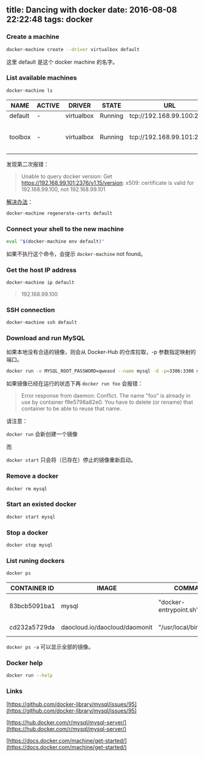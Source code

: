 title: Dancing with docker
date: 2016-08-08 22:22:48
tags: docker
---

### Create a machine
````bash
docker-machine create --driver virtualbox default
````
  
这里 default 是这个 docker machine 的名字。

### List available machines

````bash
docker-machine ls
````
 
NAME |     ACTIVE |  DRIVER  |     STATE |    URL                    |                    SWARM |  DOCKER |  ERRORS|
-------|------------|----------|-----------|---------------------------|--------------------------|---------|--------|
default|   -        |virtualbox|   Running |  tcp://192.168.99.100:2376|                          | v1.12.0 |        | 
toolbox|   -        |virtualbox|   Running |  tcp://192.168.99.101:2376|                          | Unknown |  Unable to query docker version: Get https://192.168.99.101:2376/v1.15/version: x509: certificate is valid for 192.168.99.100, not 192.168.99.101|

发现第二次报错：

> Unable to query docker version: Get https://192.168.99.101:2376/v1.15/version: x509: certificate is valid for 192.168.99.100, not 192.168.99.101

[解决办法](https://github.com/docker/machine/issues/531#issuecomment-168356493)：

````bash
docker-machine regenerate-certs default
````

### Connect your shell to the new machine

````bash
eval "$(docker-machine env default)"
````
 
如果不执行这个命令，会提示 `docker-machine` not found。  
    
### Get the host IP address

````bash
docker-machine ip default
````
    
> 192.168.99.100

### SSH connection

````bash
docker-machine ssh default
````
        
### Download and run MySQL

如果本地没有合适的镜像，则会从 Docker-Hub 的仓库拉取，-p 参数指定映射的端口。

````bash
docker run -e MYSQL_ROOT_PASSWORD=qweasd --name mysql -d -p=3306:3306 mysql    
````

如果镜像已经在运行的状态下再 `docker run foo` 会报错：

> Error response from daemon: Conflict. The name "foo" is already in use by container f9e5798a82e0. You have to delete (or rename) that container to be able to reuse that name.

请注意：

`docker run` 会新创建一个镜像

而

`docker start` 只会将（已存在）停止的镜像重新启动。

### Remove a docker

````bash
docker rm mysql    
````
    
### Start an existed docker

````bash
docker start mysql
````
    
### Stop a docker

````bash
docker stop mysql    
````
 
### List runing dockers

````bash
docker ps    
````
>    
|CONTAINER ID    |    IMAGE                        | COMMAND              |  CREATED         |       STATUS    |    PORTS                     |  NAMES  |
-----------------|---------------------------------|----------------------|------------------|-----------------|------------------------------|---------|
83bcb5091ba1     |   mysql                         |"docker-entrypoint.sh"| 55 minutes ago   |   Up 28 minutes | 0.0.0.0:3306->3306/tcp       |  mysql  |
cd232a5729da     |   daocloud.io/daocloud/daomonit |"/usr/local/bin/daomo"| About an hour ago|   Up 46 minutes |                              | daomonit|

`docker ps -a` 可以显示全部的镜像。

### Docker help

````bash
docker run --help    
````

### Links

[https://github.com/docker-library/mysql/issues/95](https://github.com/docker-library/mysql/issues/95)

[https://hub.docker.com/r/mysql/mysql-server/](https://hub.docker.com/r/mysql/mysql-server/)

[https://docs.docker.com/machine/get-started/](https://docs.docker.com/machine/get-started/)